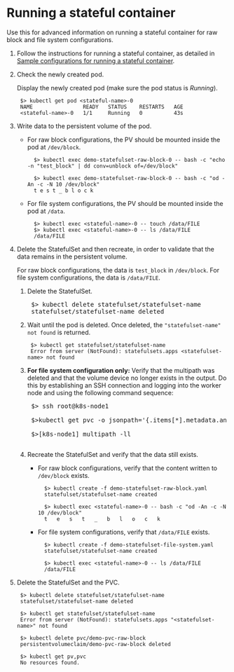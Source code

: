 # Running a stateful container

Use this for advanced information on running a stateful container for raw block and file system configurations.

1. Follow the instructions for running a stateful container, as detailed in [Sample configurations for running a stateful container](../content/using/csi_ug_using_sample.md).
2. Check the newly created pod.

    Display the newly created pod (make sure the pod status is _Running_).
    
        $> kubectl get pod <stateful-name>-0
        NAME                READY   STATUS    RESTARTS   AGE
        <stateful-name>-0   1/1     Running   0          43s  
3. Write data to the persistent volume of the pod.

    - For raw block configurations, the PV should be mounted inside the pod at `/dev/block`.
        
            $> kubectl exec demo-statefulset-raw-block-0 -- bash -c "echo -n "test_block" | dd conv=unblock of=/dev/block"
                
            $> kubectl exec demo-statefulset-raw-block-0 -- bash -c "od -An -c -N 10 /dev/block"
            t e s t _ b l o c k

    - For file system configurations, the PV should be mounted inside the pod at `/data`.

            $> kubectl exec <stateful-name>-0 -- touch /data/FILE
            $> kubectl exec <stateful-name>-0 -- ls /data/FILE
            /data/FILE
4. Delete the StatefulSet and then recreate, in order to validate that the data remains in the persistent volume.
    
    For raw block configurations, the data is `test_block` in `/dev/block`. For file system configurations, the data is `/data/FILE`.
    1. Delete the StatefulSet.
        <pre>
        $> kubectl delete statefulset/statefulset-name
        statefulset/statefulset-name deleted
    2. Wait until the pod is deleted. Once deleted, the `"statefulset-name" not found` is returned.
           
            $> kubectl get statefulset/statefulset-name
            Error from server (NotFound): statefulsets.apps <statefulset-name> not found

    3. **For file system configuration only:** Verify that the multipath was deleted and that the volume device no longer exists in the output. Do this by establishing an SSH connection and logging into the worker node and using the following command sequence:
          
        <pre>
        $> ssh root@k8s-node1
            
        $>kubectl get pvc -o jsonpath='{.items[*].metadata.annotations.volume\.beta\.kubernetes\.io\/storage-provisioner}' block.csi.ibm.com

        $>[k8s-node1] multipath -ll

    4. Recreate the StatefulSet and verify that the data still exists.

        - For raw block configurations, verify that the content written to `/dev/block` exists.
            
                $> kubectl create -f demo-statefulset-raw-block.yaml
                statefulset/statefulset-name created
                    
                $> kubectl exec <stateful-name>-0 -- bash -c "od -An -c -N 10 /dev/block"
                t   e   s   t   _   b   l   o   c   k
    
        - For file system configurations, verify that `/data/FILE` exists.
            
                $> kubectl create -f demo-statefulset-file-system.yaml
                statefulset/statefulset-name created
                    
                $> kubectl exec <stateful-name>-0 -- ls /data/FILE
                /data/FILE
      
5. Delete the StatefulSet and the PVC.
    
        $> kubectl delete statefulset/statefulset-name
        statefulset/statefulset-name deleted
            
        $> kubectl get statefulset/statefulset-name
        Error from server (NotFound): statefulsets.apps "<statefulset-name>" not found
            
        $> kubectl delete pvc/demo-pvc-raw-block
        persistentvolumeclaim/demo-pvc-raw-block deleted
            
        $> kubectl get pv,pvc
        No resources found.